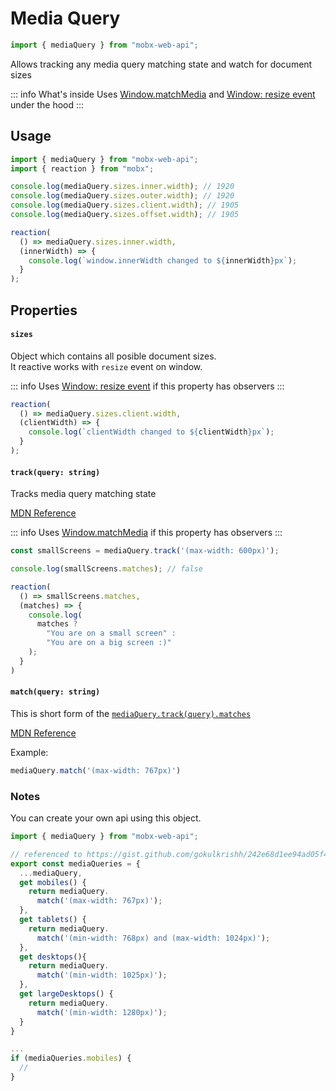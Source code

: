 # Media Query  

```ts
import { mediaQuery } from "mobx-web-api";
``` 

Allows tracking any media query matching state and watch for document sizes    

::: info What's inside
Uses [Window.matchMedia](https://developer.mozilla.org/en-US/docs/Web/API/Window/matchMedia) and [Window: resize event](https://developer.mozilla.org/en-US/docs/Web/API/Window/resize_event) under the hood 
:::


## Usage  

```ts
import { mediaQuery } from "mobx-web-api";
import { reaction } from "mobx";

console.log(mediaQuery.sizes.inner.width); // 1920
console.log(mediaQuery.sizes.outer.width); // 1920
console.log(mediaQuery.sizes.client.width); // 1905
console.log(mediaQuery.sizes.offset.width); // 1905

reaction(
  () => mediaQuery.sizes.inner.width,
  (innerWidth) => {
    console.log(`window.innerWidth changed to ${innerWidth}px`);
  }
);
```


## Properties   

#### `sizes`  

Object which contains all posible document sizes.   
It reactive works with `resize` event on window.  

::: info Uses [Window: resize event](https://developer.mozilla.org/en-US/docs/Web/API/Window/resize_event) if this property has observers
:::

```ts
reaction(
  () => mediaQuery.sizes.client.width,
  (clientWidth) => {
    console.log(`clientWidth changed to ${clientWidth}px`);
  }
);
```

#### `track(query: string)`   

Tracks media query matching state   

[MDN Reference](https://developer.mozilla.org/ru/docs/Web/API/Window/matchMedia)   

::: info Uses [Window.matchMedia](https://developer.mozilla.org/en-US/docs/Web/API/Window/matchMedia) if this property has observers
:::


```ts
const smallScreens = mediaQuery.track('(max-width: 600px)');

console.log(smallScreens.matches); // false

reaction(
  () => smallScreens.matches,
  (matches) => {
    console.log(
      matches ?
        "You are on a small screen" :
        "You are on a big screen :)"
    );
  }
)
```

#### `match(query: string)`  

This is short form of the [`mediaQuery.track(query).matches`](#track-query-string)  

[MDN Reference](https://developer.mozilla.org/ru/docs/Web/API/Window/matchMedia)   

Example:  
```ts
mediaQuery.match('(max-width: 767px)')
```


### Notes   

You can create your own api using this object.  

```ts
import { mediaQuery } from "mobx-web-api";

// referenced to https://gist.github.com/gokulkrishh/242e68d1ee94ad05f488
export const mediaQueries = {
  ...mediaQuery,
  get mobiles() {
    return mediaQuery.
      match('(max-width: 767px)');
  },
  get tablets() {
    return mediaQuery.
      match('(min-width: 768px) and (max-width: 1024px)');
  },
  get desktops(){
    return mediaQuery.
      match('(min-width: 1025px)');
  },
  get largeDesktops() {
    return mediaQuery.
      match('(min-width: 1280px)');
  }
}

...
if (mediaQueries.mobiles) {
  //
}
```




